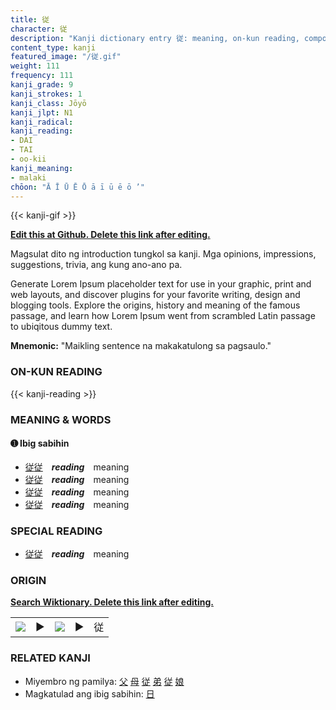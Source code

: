 ```yaml
---
title: 従
character: 従
description: "Kanji dictionary entry 従: meaning, on-kun reading, compounds, origin, related kanji"
content_type: kanji
featured_image: "/従.gif"
weight: 111
frequency: 111
kanji_grade: 9
kanji_strokes: 1
kanji_class: Jōyō
kanji_jlpt: N1
kanji_radical: 
kanji_reading: 
- DAI
- TAI
- oo-kii
kanji_meaning:
- malaki
chōon: "Ā Ī Ū Ē Ō ā ī ū ē ō ’"
---
```

[//]: # (Don't edit the line below. Kanji animated GIF code is automatically generated.)
{{< kanji-gif >}}

[//]: # (Edit below this line.)

**[Edit this at Github. Delete this link after editing.](https://github.com/tim0g/tim/tree/main/content/kanji/従/index.md)**

Magsulat dito ng introduction tungkol sa kanji. Mga opinions, impressions, suggestions, trivia, ang kung ano-ano pa.

Generate Lorem Ipsum placeholder text for use in your graphic, print and web layouts, and discover plugins for your favorite writing, design and blogging tools. Explore the origins, history and meaning of the famous passage, and learn how Lorem Ipsum went from scrambled Latin passage to ubiqitous dummy text.
 
**Mnemonic:** "Maikling sentence na makakatulong sa pagsaulo."

### ON-KUN READING

[//]: # (Don't edit the line below. ON-KUN READING code is automatically generated.)
{{< kanji-reading >}}

### MEANING & WORDS

#### ➊ **Ibig sabihin**
  - [従](../従)[従](../従)　***reading***　meaning
  - [従](../従)[従](../従)　***reading***　meaning
  - [従](../従)[従](../従)　***reading***　meaning
  - [従](../従)[従](../従)　***reading***　meaning

### SPECIAL READING
  - [従](../従)[従](../従)　***reading***　meaning

### ORIGIN

**[Search Wiktionary. Delete this link after editing.](https://wiktionary.org/wiki/従)**
<table class="kanji-table"><tr><td>
<img src="60px-従-bronze.svg.png">
</td><td>▶</td><td>
<img src="60px-従-oracle.svg.png">
</td><td>▶</td>
<td class="kanji-origin">従</td>
</tr></table>

### RELATED KANJI
- Miyembro ng pamilya: [父](../父) [母](../母) [従](../従) [弟](../弟) [従](../従) [娘](../娘)
- Magkatulad ang ibig sabihin: [日](../日)
